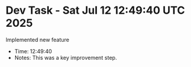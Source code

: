 # Dev Task - Sat Jul 12 12:49:40 UTC 2025
Implemented new feature
- Time: 12:49:40
- Notes: This was a key improvement step.
